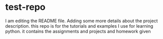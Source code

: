 # test-repo
I am editing the README file. Adding some more details about the project description.
this repo is for the tutorials and examples I use for learning python.
it contains the assignments and projects and homework given
